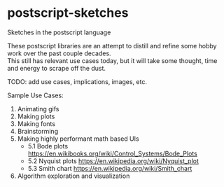 # postscript-sketches
Sketches in the postscript language

These postscript libraries are an attempt to distill and refine some hobby work over the past couple decades.  
This still has relevant use cases today, but it will take some thought, time and energy to scrape off the dust.

TODO:  add use cases, implications, images, etc.

Sample Use Cases:
1. Animating gifs
2. Making plots
3. Making fonts
4. Brainstorming
5. Making highly performant math based UIs
   - 5.1 Bode plots https://en.wikibooks.org/wiki/Control_Systems/Bode_Plots
   - 5.2 Nyquist plots https://en.wikipedia.org/wiki/Nyquist_plot
   - 5.3 Smith chart https://en.wikipedia.org/wiki/Smith_chart
6. Algorithm exploration and visualization
